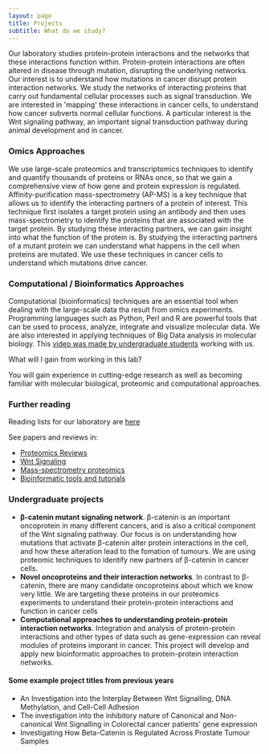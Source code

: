 ```yaml
---
layout: page
title: Projects
subtitle: What do we study?
---
```



Our laboratory studies protein-protein interactions and the networks that these interactions function within. Protein-protein interactions are often altered in disease through mutation, disrupting the underlying networks. Our interest is to understand how mutations in cancer disrupt protein interaction networks. We study the networks of interacting proteins that carry out fundamental cellular processes such as signal transduction. We are interested in 'mapping' these interactions in cancer cells, to understand how cancer subverts normal cellular functions. A particular interest is the Wnt signaling pathway, an important signal transduction pathway during animal development and in cancer.

### Omics Approaches

We use large-scale proteomics and transcriptomics techniques to identify and quantify thousands of proteins or RNAs once, so that we gain a comprehensive view of how gene and protein expression is regulated. Affinity-purification mass-spectrometry (AP-MS) is a key technique that allows us to identify the interacting partners of a protein of interest. This technique first isolates a target protein using an antibody and then uses mass-spectrometry to identify the proteins that are associated with the target protein. By studying these interacting partners, we can gain insight into what the function of the protein is. By studying the interacting partners of a mutant protein we can understand what happens in the cell when proteins are mutated. We use these techniques in cancer cells to understand which mutations drive cancer.

### Computational / Bioinformatics Approaches

Computational (bioinformatics) techniques are an essential tool when dealing with the large-scale data tha result from omics experiments. Programming languages such as Python, Perl and R are powerful tools that can be used to process, analyze, integrate and visualize molecular data. We are also interested in applying techniques of Big Data analysis in molecular biology. This [video was made by undergraduate students](https://www.youtube.com/watch?v=4_0l2DJslw8) working with us.

What will I gain from working in this lab?

You will gain experience in cutting-edge research as well as becoming familiar with molecular biological, proteomic and computational approaches.

### Further reading 

Reading lists for our laboratory are [here](http://www.zotero.org/groups/ewinglab/items/collectionKey/8IUNBUME)

See papers and reviews in:

*   [Proteomics Reviews](https://www.zotero.org/groups/ewinglab/items/collectionKey/N4G7RU9S)
*   [Wnt Signaling](https://www.zotero.org/groups/ewinglab/items/collectionKey/HQ5AD8VD)
*   [Mass-spectrometry proteomics](https://www.zotero.org/groups/ewinglab/items/collectionKey/NIZBWFI6)
*   [Bioinformatic tools and tutorials](https://www.zotero.org/groups/ewinglab/items/collectionKey/2FV35TMN)

### Undergraduate projects

*   **β-catenin mutant signaling network**. β-catenin is an important oncoprotein in many different cancers, and is also a critical component of the Wnt signaling pathway. Our focus is on understanding how mutations that activate β-catenin alter protein interactions in the cell, and how these alteration lead to the fomation of tumours. We are using proteomic techniques to identify new partners of β-catenin in cancer cells.
*   **Novel oncoproteins and their interaction networks**. In contrast to β-catenin, there are many candidate oncoproteins about which we know very little. We are targeting these proteins in our proteomics experiments to understand their protein-protein interactions and function in cancer cells
*   **Computational approaches to understanding protein-protein interaction networks**. Integration and analysis of protein-protein interactions and other types of data such as gene-expression can reveal modules of proteins imporant in cancer. This project will develop and apply new bioinformatic approaches to protein-protein interaction networks.

#### Some example project titles from previous years

*   An Investigation into the Interplay Between Wnt Signalling, DNA Methylation, and Cell-Cell Adhesion
*   The investigation into the inhibitory nature of Canonical and Non-canonical Wnt Signalling in Colorectal cancer patients’ gene expression
*   Investigating How Beta-Catenin is Regulated Across Prostate Tumour Samples
